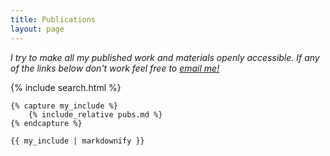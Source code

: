 ```yaml
---
title: Publications
layout: page
---
```


<div class="paper-list-search">
<p><em>I try to make all my published work and materials openly accessible. If any of the links below don't work feel free to <a href="mailto:eshin.jolly@gmail.com">email me!</a></em>
</p>
{% include search.html %}
</div>

<div class="content">

    {% capture my_include %}
        {% include_relative pubs.md %}
    {% endcapture %}

    {{ my_include | markdownify }}

</div>

<script src="{{base.url | prepend: site.url }}/assets/search.js"></script>